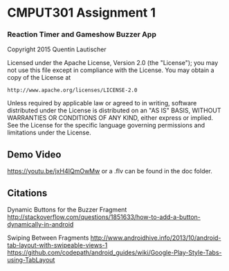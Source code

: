 # CMPUT301 Assignment 1

### Reaction Timer and Gameshow Buzzer App

Copyright 2015 Quentin Lautischer

Licensed under the Apache License, Version 2.0 (the "License");
you may not use this file except in compliance with the License.
You may obtain a copy of the License at

    http://www.apache.org/licenses/LICENSE-2.0

Unless required by applicable law or agreed to in writing, software
distributed under the License is distributed on an "AS IS" BASIS,
WITHOUT WARRANTIES OR CONDITIONS OF ANY KIND, either express or implied.
See the License for the specific language governing permissions and
limitations under the License.

## Demo Video

https://youtu.be/jxH4IQmOwMw or a .flv can be found in the doc folder.

## Citations
Dynamic Buttons for the Buzzer Fragment http://stackoverflow.com/questions/1851633/how-to-add-a-button-dynamically-in-android

Swiping Between Fragments
http://www.androidhive.info/2013/10/android-tab-layout-with-swipeable-views-1
https://github.com/codepath/android_guides/wiki/Google-Play-Style-Tabs-using-TabLayout
